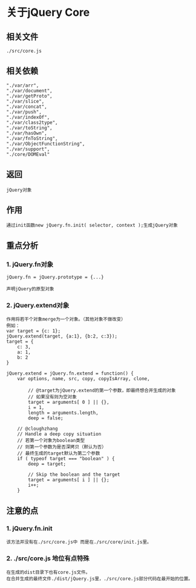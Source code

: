 # 关于jQuery Core

## 相关文件

    ./src/core.js

## 相关依赖

    "./var/arr",
    "./var/document",
    "./var/getProto",
    "./var/slice",
    "./var/concat",
    "./var/push",
    "./var/indexOf",
    "./var/class2type",
    "./var/toString",
    "./var/hasOwn",
    "./var/fnToString",
    "./var/ObjectFunctionString",
    "./var/support",
    "./core/DOMEval"

## 返回

    jQuery对象

## 作用

    通过init函数new jQuery.fn.init( selector, context );生成jQuery对象

## 重点分析


### 1. jQuery.fn对象

    jQuery.fn = jQuery.prototype = {...}

    声明jQuery的原型对象

### 2. jQuery.extend对象

    作用将若干个对象merge为一个对象。（其他对象不做改变）
    例如：
    var target = {c: 1};
    jQuery.extend(target, {a:1}, {b:2, c:3});
    target = {
        c: 3,
        a: 1,
        b: 2
    }

    jQuery.extend = jQuery.fn.extend = function() {
        var options, name, src, copy, copyIsArray, clone,

            // @target为jQuery.extend的第一个参数，即最终想合并生成的对象
            // 如果没有则为空对象
            target = arguments[ 0 ] || {},
            i = 1,
            length = arguments.length,
            deep = false;

        // @cloughzhang
        // Handle a deep copy situation
        // 若第一个对象为boolean类型
        // 则第一个参数为是否深拷贝（默认为否）
        // 最终生成的target默认为第二个参数
        if ( typeof target === "boolean" ) {
            deep = target;

            // Skip the boolean and the target
            target = arguments[ i ] || {};
            i++;
        }
## 注意的点

### 1. jQuery.fn.init

    该方法并没有在./src/core.js中 而是在./src/core/init.js里。

### 2. ./src/core.js 地位有点特殊

    在生成的dist目录下也有core.js文件。
    在合并生成的最终文件./dist/jQuery.js里，./src/core.js部分代码在最开始的位置。















